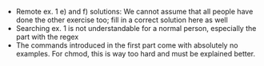 - Remote ex. 1 e) and f) solutions: We cannot assume that all people have done the other exercise too; fill in a correct solution here as well
- Searching ex. 1 is not understandable for a normal person, especially the part with the regex
- The commands introduced in the first part come with absolutely no examples. For chmod, this is way too hard and must be explained better.

